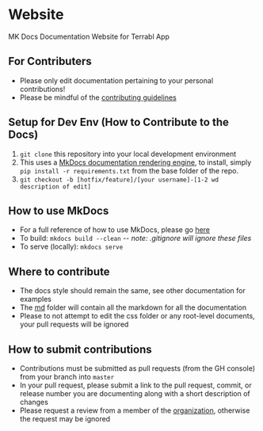 # Website

MK Docs Documentation Website for Terrabl App

## For Contributers

* Please only edit documentation pertaining to your personal contributions!
* Please be mindful of the [contributing guidelines](CONTRIBUTING.md)

## Setup for Dev Env (How to Contribute to the Docs)

1. `git clone` this repository into your local development environment
2. This uses a [MkDocs documentation rendering engine](https://www.mkdocs.org/), to install, simply `pip install -r requirements.txt` from the base folder of the repo.
3. `git checkout -b [hotfix/feature]/[your username]-[1-2 wd description of edit]`

## How to use MkDocs

* For a full reference of how to use MkDocs, please go [here](https://www.mkdocs.org/)
* To build: `mkdocs build --clean` -- _note: .gitignore will ignore these files_
* To serve (locally): `mkdocs serve`

## Where to contribute

* The docs style should remain the same, see other documentation for examples
* The [md](md/) folder will contain all the markdown for all the documentation
* Please to not attempt to edit the css folder or any root-level documents, your pull requests will be ignored

## How to submit contributions

* Contributions must be submitted as pull requests (from the GH console) from your branch into `master` 
* In your pull request, please submit a link to the pull request, commit, or release number you are documenting along with a short description of changes
* Please request a review from a member of the [organization](https://github.com/orgs/terrabl/people), otherwise the request may be ignored
 
